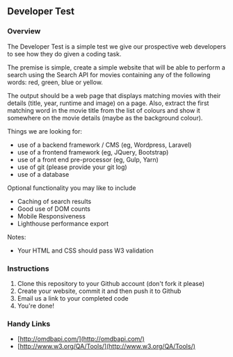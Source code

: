 ## Developer Test

### Overview

The Developer Test is a simple test we give our prospective web developers to see how they do given a coding task.

The premise is simple, create a simple website that will be able to perform a search using the Search API for movies containing any of the following words: red, green, blue or yellow.

The output should be a web page that displays matching movies with their details (title, year, runtime and image) on a page. Also, extract the first matching word in the movie title from the list of colours and show it somewhere on the movie details (maybe as the background colour).

Things we are looking for:
- use of a backend framework / CMS (eg, Wordpress, Laravel)
- use of a frontend framework (eg, JQuery, Bootstrap)
- use of a front end pre-processor (eg, Gulp, Yarn)
- use of git (please provide your git log)
- use of a database

Optional functionality you may like to include
 - Caching of search results
 - Good use of DOM counts
 - Mobile Responsiveness
 - Lighthouse performance export

Notes:
* Your HTML and CSS should pass W3 validation

### Instructions

1. Clone this repository to your Github account (don't fork it please)
2. Create your website, commit it and then push it to Github
3. Email us a link to your completed code
4. You're done!

### Handy Links

* [http://omdbapi.com/](http://omdbapi.com/)
* [http://www.w3.org/QA/Tools/](http://www.w3.org/QA/Tools/)